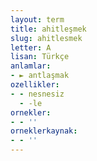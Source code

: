 ```yaml
---
layout: term
title: ahitleşmek
slug: ahitlesmek
letter: A
lisan: Türkçe
anlamlar:
- ► antlaşmak
ozellikler:
- - nesnesiz
  - -le
ornekler:
- - ''
orneklerkaynak:
- - ''
---
```

